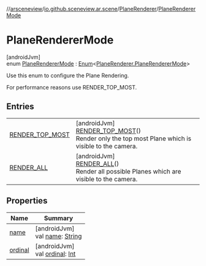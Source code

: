 //[arsceneview](../../../../index.md)/[io.github.sceneview.ar.scene](../../index.md)/[PlaneRenderer](../index.md)/[PlaneRendererMode](index.md)

# PlaneRendererMode

[androidJvm]\
enum [PlaneRendererMode](index.md) : [Enum](https://kotlinlang.org/api/latest/jvm/stdlib/kotlin/-enum/index.html)&lt;[PlaneRenderer.PlaneRendererMode](index.md)&gt; 

Use this enum to configure the Plane Rendering.

For performance reasons use RENDER_TOP_MOST.

## Entries

| | |
|---|---|
| [RENDER_TOP_MOST](-r-e-n-d-e-r_-t-o-p_-m-o-s-t/index.md) | [androidJvm]<br>[RENDER_TOP_MOST](-r-e-n-d-e-r_-t-o-p_-m-o-s-t/index.md)()<br>Render only the top most Plane which is visible to the camera. |
| [RENDER_ALL](-r-e-n-d-e-r_-a-l-l/index.md) | [androidJvm]<br>[RENDER_ALL](-r-e-n-d-e-r_-a-l-l/index.md)()<br>Render all possible Planes which are visible to the camera. |

## Properties

| Name | Summary |
|---|---|
| [name](-r-e-n-d-e-r_-a-l-l/index.md#-372974862%2FProperties%2F-58641720) | [androidJvm]<br>val [name](-r-e-n-d-e-r_-a-l-l/index.md#-372974862%2FProperties%2F-58641720): [String](https://kotlinlang.org/api/latest/jvm/stdlib/kotlin/-string/index.html) |
| [ordinal](-r-e-n-d-e-r_-a-l-l/index.md#-739389684%2FProperties%2F-58641720) | [androidJvm]<br>val [ordinal](-r-e-n-d-e-r_-a-l-l/index.md#-739389684%2FProperties%2F-58641720): [Int](https://kotlinlang.org/api/latest/jvm/stdlib/kotlin/-int/index.html) |
